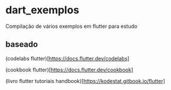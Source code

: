 # dart_exemplos

Compilação de vários exemplos em flutter para estudo

## baseado 

(codelabs flutter)[https://docs.flutter.dev/codelabs]

(cookbook flutter)[https://docs.flutter.dev/cookbook]

(livro flutter tutoriais handbook)[https://kodestat.gitbook.io/flutter]
